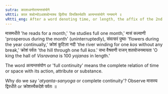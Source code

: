 ```yaml
---
sutra: कालाध्वनोरत्यन्तसंयोगे
vRtti: काल शब्देभ्योऽध्वशब्देभ्यश्च द्वितीया विभक्तिर्भवति अत्यन्तसंयोगे गम्यमाने ॥
vRtti_eng: After a word denoting time, or length, the affix of the 2nd case is employed, when denoting full duration.
---
```

मासमधीते 'he reads for a month,' 'he studies full one month,' मासं कल्याणी 'prosperous during the month' (uninterruptedly), संवत्सरं पुष्पाः 'flowers during the year continually,' क्रोशं कुटिला नदी 'the river winding for one _kos_ without any break,' क्रोशं पर्वतः 'the hill through one full _kos_.' सभा वैश्रवणी राजन् शतयोजनमायता 'O king the hall of _Visravana_ is 100 _yojanas_ in length.'

The word अत्यन्तसंयोग or 'full continuity' means the complete relation of time or space with its action, attribute or substance.

Why do we say '_atyanta_-_sanyoga_ or complete continuity'? Observe मासस्य द्विरधीते or क्रोशस्यैकदेशे पर्वतः ॥
